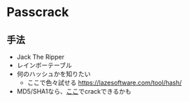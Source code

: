 # Passcrack

## 手法

- Jack The Ripper
- レインボーテーブル
- 何のハッシュかを知りたい
    - ここで色々試せる https://lazesoftware.com/tool/hash/
- MD5/SHA1なら、[ここ](https://hashtoolkit.com/)でcrackできるかも
